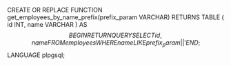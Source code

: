 CREATE OR REPLACE FUNCTION get_employees_by_name_prefix(prefix_param VARCHAR)
RETURNS TABLE (
    id INT,
    name VARCHAR
)
AS $$
BEGIN
    RETURN QUERY
    SELECT id, name
    FROM employees
    WHERE name LIKE prefix_param || '%';
END;
$$ LANGUAGE plpgsql;
